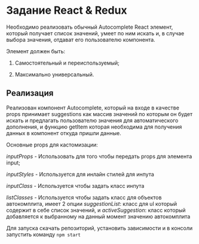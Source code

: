 # Задание React & Redux

Необходимо реализовать обычный Autocomplete React элемент, который получает список значений, умеет по ним искать и, в случае выбора значения, отдават его пользователю компонента.

Элемент должен быть:

1. Самостоятельный и переиспользуемый;

2. Максимально универсальный.

## Реализация

Реализован компонент Autocomplete, который на входе в качестве props принимает suggestions как массив значений по которым он будет искать и предлагать пользователю значения для автоматического дополнения, и функцию getItem которая необходима для получения данных в компонент откуда пришли данные.

Основные props для кастомизации:

_inputProps_ - Использовать для того чтобы передать props для элемента input;

_inputStyles_ - Используется для инлайн стилей для инпута

_inputClass_ - Используется чтобы задать класс инпута

_listClasses_ - Используется чтобы задать класс для объектов автокомплита, имеет 2 опции _suggestionList_: класс для ul который содержит в себе список значений, и _activeSuggestion_: класс который добавляется к выбранному на данный момент значению автокомплита

Для запуска скачать репозиторий, установить зависимости и в консоли запустить команду `npm start`
